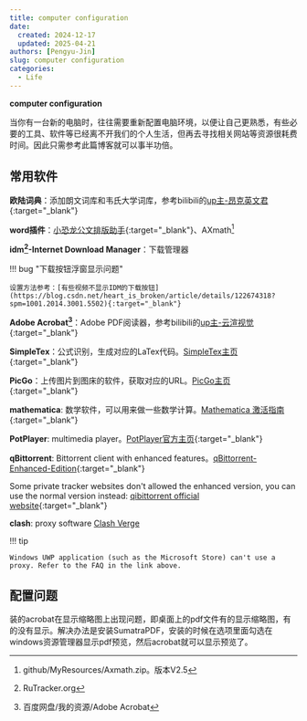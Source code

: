 ```yaml
---
title: computer configuration
date: 
  created: 2024-12-17
  updated: 2025-04-21
authors: [Pengyu-Jin]
slug: computer configuration
categories:
  - Life
---
```


**computer configuration**

当你有一台新的电脑时，往往需要重新配置电脑环境，以便让自己更熟悉，有些必要的工具、软件等已经离不开我们的个人生活，但再去寻找相关网站等资源很耗费时间。因此只需参考此篇博客就可以事半功倍。

<!-- more -->

## 常用软件
**欧陆词典**：添加朗文词库和韦氏大学词库，参考bilibili的[up主-昂克英文君](https://www.bilibili.com/video/BV1fK4y1E7mC?p=1&vd_source=a69c9948d8c31b427ccd421455913cab){:target="_blank"}

**word插件**：[小恐龙公文排版助手](https://xkonglong.com/){:target="_blank"}、AXmath[^1]

**idm[^2]-Internet Download Manager**：下载管理器

!!! bug "下载按钮浮窗显示问题"

    设置方法参考：[有些视频不显示IDM的下载按钮](https://blog.csdn.net/heart_is_broken/article/details/122674318?spm=1001.2014.3001.5502){:target="_blank"}

**Adobe Acrobat[^3]**：Adobe PDF阅读器，参考bilibili的[up主-云渲视觉](https://www.bilibili.com/video/BV1nB4y1o7Py/?spm_id_from=333.337.search-card.all.click&vd_source=a69c9948d8c31b427ccd421455913cab){:target="_blank"}

**SimpleTex**：公式识别，生成对应的LaTex代码。[SimpleTex主页](https://simpletex.cn/){:target="_blank"}

**PicGo**：上传图片到图床的软件，获取对应的URL。[PicGo主页](https://picgo.github.io/PicGo-Doc/){:target="_blank"}

**mathematica**: 数学软件，可以用来做一些数学计算。[Mathematica 激活指南](https://tiebamma.github.io/InstallTutorial/){:target="_blank"}




[^1]:github/MyResources/Axmath.zip。版本V2.5

[^2]:RuTracker.org

[^3]:百度网盘/我的资源/Adobe Acrobat

**PotPlayer**: multimedia player。[PotPlayer官方主页](https://potplayer.tv/){:target="_blank"}

**qBittorrent**: Bittorrent client with enhanced features。[qBittorrent-Enhanced-Edition](https://github.com/c0re100/qBittorrent-Enhanced-Edition){:target="_blank"}

Some private tracker websites don't allowed the enhanced version, you can use the normal version instead: [qibittorrent official website](https://www.qbittorrent.org/){:target="_blank"}

**clash**: proxy software [Clash Verge](https://www.clashverge.dev/)

!!! tip

    Windows UWP application (such as the Microsoft Store) can't use a proxy. Refer to the FAQ in the link above.



## 配置问题

装的acrobat在显示缩略图上出现问题，即桌面上的pdf文件有的显示缩略图，有的没有显示。解决办法是安装SumatraPDF，安装的时候在选项里面勾选在windows资源管理器显示pdf预览，然后acrobat就可以显示预览了。

<!-- Todo  -->

